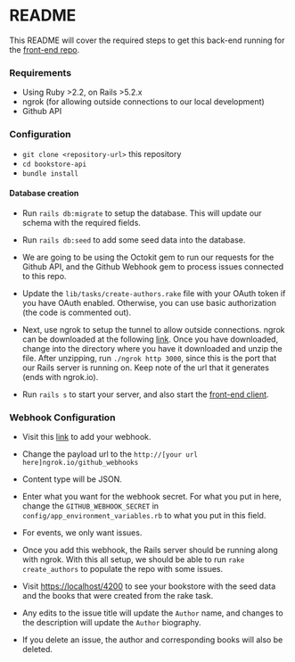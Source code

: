# README

This README will cover the required steps to get this back-end running for the [front-end repo](https://github.com/davidma415/bookstore-client).

### Requirements
* Using Ruby >2.2, on Rails >5.2.x
* ngrok (for allowing outside connections to our local development)
* Github API

### Configuration
* `git clone <repository-url>` this repository
* `cd bookstore-api`
* `bundle install`

#### Database creation
* Run `rails db:migrate` to setup the database. This will update our schema with the required fields.

* Run `rails db:seed` to add some seed data into the database.

* We are going to be using the Octokit gem to run our requests for the Github API, and the Github Webhook gem to process issues connected to this repo.

* Update the `lib/tasks/create-authors.rake` file with your OAuth token if you have OAuth enabled. Otherwise, you can use basic authorization (the code is commented out).

* Next, use ngrok to setup the tunnel to allow outside connections. ngrok can be downloaded at the following [link](https://ngrok.com/download). Once you have downloaded, change into the directory where you have it downloaded and unzip the file. After unzipping, run `./ngrok http 3000`, since this is the port that our Rails server is running on. Keep note of the url that it generates (ends with ngrok.io).

* Run `rails s` to start your server, and also start the [front-end client](https://github.com/davidma415/bookstore-client).

### Webhook Configuration
* Visit this [link](https://github.com/davidma415/bookstore-api/settings/hooks) to add your webhook.

* Change the payload url to the `http://[your url here]ngrok.io/github_webhooks`

* Content type will be JSON.

* Enter what you want for the webhook secret. For what you put in here, change the `GITHUB_WEBHOOK_SECRET` in `config/app_environment_variables.rb` to what you put in this field.

* For events, we only want issues.

* Once you add this webhook, the Rails server should be running along with ngrok. With this all setup, we should be able to run `rake create_authors` to populate the repo with some issues.

* Visit [https://localhost/4200](https://localhost/4200) to see your bookstore with the seed data and the books that were created from the rake task.

* Any edits to the issue title will update the `Author` name, and changes to the description will update the `Author` biography.

* If you delete an issue, the author and corresponding books will also be deleted.
